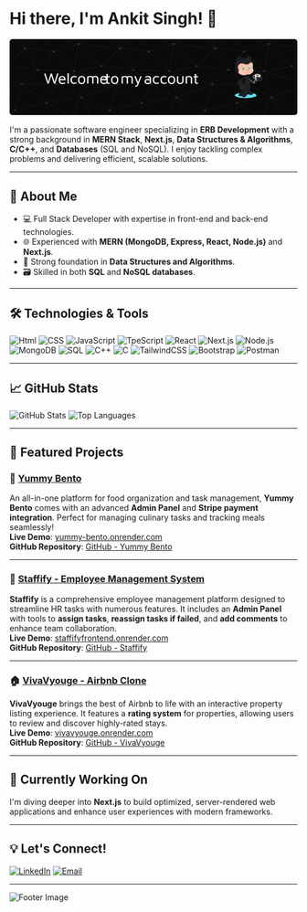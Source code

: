 # Hi there, I'm Ankit Singh! 👋

![Header Image](./github-header-image.png)

I'm a passionate software engineer specializing in **ERB Development** with a strong background in **MERN Stack**, **Next.js**, **Data Structures & Algorithms**, **C/C++**, and **Databases** (SQL and NoSQL). I enjoy tackling complex problems and delivering efficient, scalable solutions.

---

## 🚀 About Me

- 💻 Full Stack Developer with expertise in front-end and back-end technologies.
- 🌐 Experienced with **MERN (MongoDB, Express, React, Node.js)** and **Next.js**.
- 🧠 Strong foundation in **Data Structures and Algorithms**.
- 🗃️ Skilled in both **SQL** and **NoSQL databases**.

---

## 🛠️ Technologies & Tools

![Html](https://img.shields.io/badge/Html-FF6C37?style=for-the-badge&logo=html&logoColor=white)
![CSS](https://img.shields.io/badge/Css-38B2AC?style=for-the-badge&logo=tailwindcss&logoColor=white)
![JavaScript](https://img.shields.io/badge/JavaScript-F7DF1E?style=for-the-badge&logo=javascript&logoColor=black)
![TpeScript](https://img.shields.io/badge/TypeScript-00599C?style=for-the-badge&logo=typescript&logoColor=white)
![React](https://img.shields.io/badge/React-20232A?style=for-the-badge&logo=react&logoColor=61DAFB)
![Next.js](https://img.shields.io/badge/Next.js-000000?style=for-the-badge&logo=nextdotjs&logoColor=white)
![Node.js](https://img.shields.io/badge/Node.js-43853D?style=for-the-badge&logo=nodedotjs&logoColor=white)
![MongoDB](https://img.shields.io/badge/MongoDB-4EA94B?style=for-the-badge&logo=mongodb&logoColor=white)
![SQL](https://img.shields.io/badge/SQL-336791?style=for-the-badge&logo=postgresql&logoColor=white)
![C++](https://img.shields.io/badge/C++-00599C?style=for-the-badge&logo=cplusplus&logoColor=white)
![C](https://img.shields.io/badge/C-A8B9CC?style=for-the-badge&logo=c&logoColor=white)
![TailwindCSS](https://img.shields.io/badge/TailwindCSS-38B2AC?style=for-the-badge&logo=tailwindcss&logoColor=white)
![Bootstrap](https://img.shields.io/badge/Bootstrap-7952B3?style=for-the-badge&logo=bootstrap&logoColor=white)
![Postman](https://img.shields.io/badge/Postman-FF6C37?style=for-the-badge&logo=postman&logoColor=white)

---

## 📈 GitHub Stats

![GitHub Stats](https://github-readme-stats.vercel.app/api?username=singhsinghel&show_icons=true&theme=radical)
![Top Languages](https://github-readme-stats.vercel.app/api/top-langs/?username=singhsinghel&layout=compact&theme=radical)

---

## 📌 Featured Projects

### 🍱 [Yummy Bento](https://yummy-bento.onrender.com/)
An all-in-one platform for food organization and task management, **Yummy Bento** comes with an advanced **Admin Panel** and **Stripe payment integration**. Perfect for managing culinary tasks and tracking meals seamlessly!  
**Live Demo**: [yummy-bento.onrender.com](https://yummy-bento.onrender.com/)  
**GitHub Repository**: [GitHub - Yummy Bento](https://github.com/singhsinghel/Yummy_bento)

---

### 🏢 [Staffify - Employee Management System](https://staffifyfrontend.onrender.com/)
**Staffify** is a comprehensive employee management platform designed to streamline HR tasks with numerous features. It includes an **Admin Panel** with tools to **assign tasks**, **reassign tasks if failed**, and **add comments** to enhance team collaboration.  
**Live Demo**: [staffifyfrontend.onrender.com](https://staffifyfrontend.onrender.com/)  
**GitHub Repository**: [GitHub - Staffify](https://github.com/singhsinghel/StaffifyFrontend)

---

### 🏠 [VivaVyouge - Airbnb Clone](https://vivavyouge.onrender.com/listings)
**VivaVyouge** brings the best of Airbnb to life with an interactive property listing experience. It features a **rating system** for properties, allowing users to review and discover highly-rated stays.  
**Live Demo**: [vivavyouge.onrender.com](https://vivavyouge.onrender.com/listings)  
**GitHub Repository**: [GitHub - VivaVyouge](https://github.com/singhsinghel/VivaVyouge)

---

## 🌱 Currently Working On

I'm diving deeper into **Next.js** to build optimized, server-rendered web applications and enhance user experiences with modern frameworks.

---

## 💡 Let's Connect!

[![LinkedIn](https://img.shields.io/badge/LinkedIn-0A66C2?style=for-the-badge&logo=linkedin&logoColor=white)](https://www.linkedin.com/in/ankitsinghel)
[![Email](https://img.shields.io/badge/Email-D14836?style=for-the-badge&logo=gmail&logoColor=white)](mailto:singhelboyankit@gmail.com)

---

![Footer Image](https://via.placeholder.com/1000x200.png?text=Thank+You+for+Visiting&bg=000000&fg=FFFFFF)
